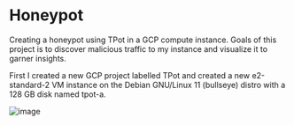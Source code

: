 # Honeypot
Creating a honeypot using TPot in a GCP compute instance. Goals of this project is to discover malicious traffic to my instance and visualize it to garner insights.

First I created a new GCP project labelled TPot and created a new e2-standard-2 VM instance on the Debian GNU/Linux 11 (bullseye) distro with a 128 GB disk named tpot-a.

![image](https://github.com/user-attachments/assets/874d38a4-b0f3-4648-996c-7a693287bfdf)

